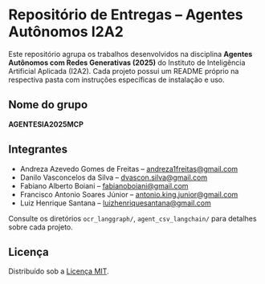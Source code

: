 # Repositório de Entregas – Agentes Autônomos I2A2

Este repositório agrupa os trabalhos desenvolvidos na disciplina **Agentes Autônomos com Redes Generativas (2025)** do Instituto de Inteligência Artificial Aplicada (I2A2). Cada projeto possui um README próprio na respectiva pasta com instruções específicas de instalação e uso.

## Nome do grupo
**AGENTESIA2025MCP**

## Integrantes
- Andreza Azevedo Gomes de Freitas – andreza1freitas@gmail.com
- Danilo Vasconcelos da Silva – dvascon.silva@gmail.com
- Fabiano Alberto Boiani – fabianoboiani@gmail.com
- Francisco Antonio Soares Júnior – antonio.king.junior@gmail.com
- Luiz Henrique Santana – luizhenriquesantana@gmail.com

Consulte os diretórios `ocr_langgraph/`, `agent_csv_langchain/` para detalhes sobre cada projeto.

## Licença
Distribuído sob a [Licença MIT](LICENSE).
